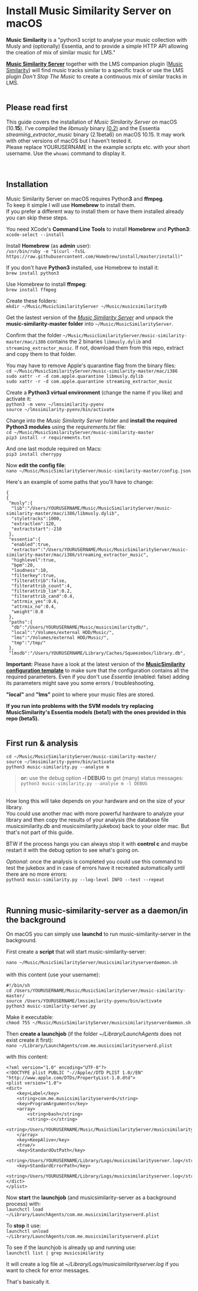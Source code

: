 Install Music Similarity Server on macOS
====

**Music Similarity** is a "python3 script to analyse your music collection with Musly and (optionally) Essentia, and to provide a simple HTTP API allowing the creation of mix of similar music for LMS."<br>

[**Music Similarity Server**](https://github.com/CDrummond/music-similarity) together with the LMS companion plugin ([Music Similarity](https://github.com/CDrummond/lms-musicsimilarity)) will find music tracks similar to a specific track or use the LMS plugin *Don't Stop The Music* to create a continuous mix of similar tracks in LMS.<br><br>

## Please read first
This guide covers the installation of *Music Similarity Server* on macOS (10.**15**). I've compiled the *libmusly* binary [(0.2)](https://github.com/CDrummond/musly) and the Essentia *streaming_extractor_music* binary (2.1beta6) on macOS 10.15. It may work with other versions of macOS but I haven't tested it.<br>
Please replace YOURUSERNAME in the example scripts etc. with your short username. Use the `whoami` command to display it.
<br><br><br>

## Installation
Music Similarity Server on macOS requires Python**3** and **ffmpeg**.<br>
To keep it simple I will use **Homebrew** to install them.<br>
If you prefer a different way to install them or have them installed already you can skip these steps.

You need XCode's **Command Line Tools** to install **Homebrew** and **Python3**:<br>
`xcode-select --install`

Install **Homebrew** (as **admin** user):<br>
`/usr/bin/ruby -e "$(curl -fsSL https://raw.githubusercontent.com/Homebrew/install/master/install)"`

If you don't have **Python3** installed, use Homebrew to install it:<br>
`brew install python3`

Use Homebrew to install **ffmpeg**:<br>
`brew install ffmpeg`

Create these folders:<br>
`mkdir ~/Music/MusicSimilarityServer ~/Music/musicsimilaritydb`<br>

Get the lastest version of the [*Music Similarity Server*](https://github.com/CDrummond/music-similarity) and unpack the **music-similarity-master folder** into `~/Music/MusicSimilarityServer`.<br>

Confirm that the folder `~/Music/MusicSimilarityServer/music-similarity-master/mac/i386` contains the 2 binaries `libmusly.dylib` and `streaming_extractor_music`. If not, download them from this repo, extract and copy them to that folder.

You may have to remove Apple's quarantine flag from the binary files:<br>
`cd ~/Music/MusicSimilarityServer/music-similarity-master/mac/i386`<br>
`sudo xattr -r -d com.apple.quarantine libmusly.dylib`<br>
`sudo xattr -r -d com.apple.quarantine streaming_extractor_music`<br>


Create a **Python3 virtual environment** (change the name if you like) and activate it:<br>
`python3 -m venv ~/lmssimilarity-pyenv`<br>
`source ~/lmssimilarity-pyenv/bin/activate`<br>

Change into the *Music Similarity Server* folder and **install the required Python3 modules** using the *requirements.txt* file:<br>
`cd ~/Music/MusicSimilarityServer/music-similarity-master`<br>
`pip3 install -r requirements.txt`<br>

And one last module required on Macs:<br>
`pip3 install cherrypy`<br>


Now **edit the config file**:<br>
`nano ~/Music/MusicSimilarityServer/music-similarity-master/config.json`<br>

Here's an example of some paths that you'll have to change:
<br>
```
{
{
 "musly":{
  "lib":"/Users/YOURUSERNAME/Music/MusicSimilarityServer/music-similarity-master/mac/i386/libmusly.dylib",
  "styletracks":1000,
  "extractlen":120,
  "extractstart":-210
 },
 "essentia":{
  "enabled":true,
  "extractor":"/Users/YOURUSERNAME/Music/MusicSimilarityServer/music-similarity-master/mac/i386/streaming_extractor_music",
  "highlevel":true,
  "bpm":20,
  "loudness":10,
  "filterkey":true,
  "filterattrib":false,
  "filterattrib_count":4,
  "filterattrib_lim":0.2,
  "filterattrib_cand":0.4,
  "attrmix_yes":0.6,
  "attrmix_no":0.4,
  "weight":0.0
 },
 "paths":{
  "db":"/Users/YOURUSERNAME/Music/musicsimilaritydb/",
  "local":"/Volumes/external HDD/Music/",
  "lms":"/Volumes/external HDD/Music/",
  "tmp":"/tmp/"
 },
 "lmsdb":"/Users/YOURUSERNAME/Library/Caches/Squeezebox/library.db",
```

**Important:** Please have a look at the latest version of the [**MusicSimilarity configuration template**](https://github.com/CDrummond/music-similarity/blob/master/docs/OtherConfig.md) to make sure that the configuration contains all the required parameters. Even if you don't use *Essentia* (enabled: false) adding its parameters might save you some errors / troubleshooting.<br>

**"local"** and **"lms"** point to where your music files are stored.<br>

**If you run into problems with the SVM models try replacing MusicSimilarity's Essentia models (beta1) with the ones provided in this repo (beta5).**<br><br>



## First run & analysis

`cd ~/Music/MusicSimilarityServer/music-similarity-master/`<br>
`source ~/lmssimilarity-pyenv/bin/activate`<br>
`python3 music-similarity.py --analyse m`<br>
> **or:** use the debug option **-l DEBUG** to get (many) status messages:<br>
> `python3 music-similarity.py --analyse m -l DEBUG`
<br><br>

How long this will take depends on your hardware and on the size of your library.<br>
You could use another mac with more powerful hardware to analyze your library and then copy the results of your analysis (the database file musicsimilarity.db and musicsimilarity.jukebox) back to your older mac. But that's not part of this guide.

BTW if the process hangs you can always stop it with **control c** and maybe restart it with the debug option to see what's going on.<br>

*Optional*: once the analysis is completed you could use this command to test the jukebox and in case of errors have it recreated automatically until there are no more errors:<br>
`python3 music-similarity.py --log-level INFO --test --repeat`
<br><br><br>

## Running music-similarity-server as a daemon/in the background

On macOS you can simply use **launchd** to run music-similarity-server in the background.<br>

First create a **script** that will start music-similarity-server:<br>

`nano ~/Music/MusicSimilarityServer/musicsimilarityserverdaemon.sh`
<br><br>
with this content (use your username):<br>

```
#!/bin/sh
cd /Users/YOURUSERNAME/Music/MusicSimilarityServer/music-similarity-master/
source /Users/YOURUSERNAME/lmssimilarity-pyenv/bin/activate
python3 music-similarity-server.py
```

Make it executable:<br>
`chmod 755 ~/Music/MusicSimilarityServer/musicsimilarityserverdaemon.sh`<br>

Then **create a launchjob** (if the folder *~/Library/LaunchAgents* does not exist create it first):<br>
`nano ~/Library/LaunchAgents/com.me.musicsimilarityserverd.plist`<br>

with this content:<br>
```
<?xml version="1.0" encoding="UTF-8"?>
<!DOCTYPE plist PUBLIC "-//Apple//DTD PLIST 1.0//EN" "http://www.apple.com/DTDs/PropertyList-1.0.dtd">
<plist version="1.0">
<dict>
	<key>Label</key>
	<string>com.me.musicsimilarityserverd</string>
	<key>ProgramArguments</key>
	<array>
		<string>bash</string>
		<string>-c</string>
		<string>/Users/YOURUSERNAME/Music/MusicSimilarityServer/musicsimilarityserverdaemon.sh</string>
	</array>
    <key>KeepAlive</key>
    <true/>
	<key>StandardOutPath</key>
	<string>/Users/YOURUSERNAME/Library/Logs/musicsimilarityserver.log</string>
	<key>StandardErrorPath</key>
	<string>/Users/YOURUSERNAME/Library/Logs/musicsimilarityserver.log</string>
</dict>
</plist>
```

Now **start** the **launchjob** (and musicsimilarity-server as a background process) with:<br>
`launchctl load ~/Library/LaunchAgents/com.me.musicsimilarityserverd.plist`<br>

To **stop** it use:<br>
`launchctl unload ~/Library/LaunchAgents/com.me.musicsimilarityserverd.plist`<br>

To see if the launchjob is already up and running use:<br>
`launchctl list | grep musicsimilarity`<br>

It will create a log file at *~/Library/Logs/musicsimilarityserver.log* if you want to check for error messages.<br>

That's basically it.
